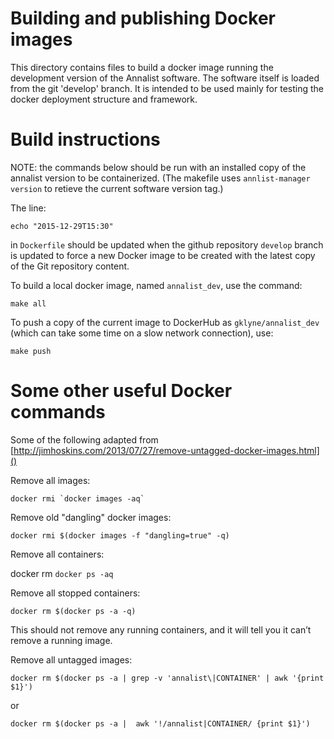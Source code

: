 # Building and publishing Docker images

This directory contains files to build a docker image running the development version of the Annalist software.  The software itself is loaded from the git 'develop' branch.  It is intended to be used mainly for testing the docker deployment structure and framework.

# Build instructions

NOTE: the commands below should be run with an installed copy of the annalist version to be containerized.  (The makefile uses `annlist-manager version` to retieve the current software version tag.)

The line:

    echo "2015-12-29T15:30"

in `Dockerfile` should be updated when the github repository `develop` branch is updated to force a new Docker image to be created with the latest copy of the Git repository content.

To build a local docker image, named `annalist_dev`, use the command:

    make all

To push a copy of the current image to DockerHub as `gklyne/annalist_dev` (which can take some time on a slow network connection), use:

    make push

# Some other useful Docker commands

Some of the following adapted from [http://jimhoskins.com/2013/07/27/remove-untagged-docker-images.html]()

Remove all images:

    docker rmi `docker images -aq`

Remove old "dangling" docker images:

    docker rmi $(docker images -f "dangling=true" -q)

Remove all containers:

   docker rm `docker ps -aq`

Remove all stopped containers:

    docker rm $(docker ps -a -q)

This should not remove any running containers, and it will tell you it can’t remove a running image.

Remove all untagged images:

    docker rm $(docker ps -a | grep -v 'annalist\|CONTAINER' | awk '{print $1}')

or

    docker rm $(docker ps -a |  awk '!/annalist|CONTAINER/ {print $1}')

